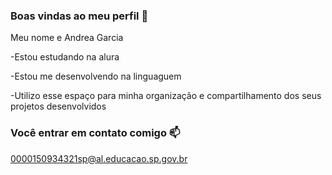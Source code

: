 ### Boas vindas ao meu perfil 💙 
Meu nome e Andrea Garcia

  -Estou estudando na alura
  
  -Estou me desenvolvendo na linguaguem 

   -Utilizo esse espaço para minha organização e compartilhamento dos seus projetos desenvolvidos

### Você entrar em contato comigo 📫

0000150934321sp@al.educacao.sp.gov.br
